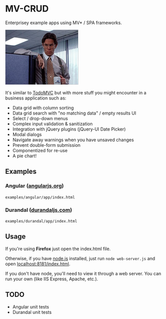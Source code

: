 # MV-CRUD
Enterprisey example apps using MV* / SPA frameworks.

![lumberg](lumberg.jpg)

It's similar to [TodoMVC](http://todomvc.com/") but with more stuff you might encounter in a business application such as:

- Data grid with column sorting
- Data grid search with "no matching data" / empty results UI
- Select / drop-down menus
- Complex input validation & sanitization
- Integration with jQuery plugins (jQuery-UI Date Picker)
- Modal dialogs
- Navigate away warnings when you have unsaved changes
- Prevent double-form submission
- Componentized for re-use
- A pie chart!

## Examples

### Angular ([angularjs.org](http://angularjs.org))

`examples/angular/app/index.html`

### Durandal ([durandaljs.com](http://durandaljs.com))

`examples/durandal/app/index.html`

## Usage

If you're using **Firefox** just open the index.html file.

Otherwise, if you have [node.js](http://www.nodejs.org/) installed, just run `node web-server.js` and open [localhost:8181/index.html](http://localhost:8181/index.html).

If you don't have node, you'll need to view it through a web server.  You can run your own (like IIS Express, Apache, etc.).

## TODO

- Angular unit tests
- Durandal unit tests

